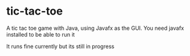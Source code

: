 # tic-tac-toe

A tic tac toe game with Java, using Javafx as the GUI. You need javafx installed to be able to run it

It runs fine currently but its still in progress
